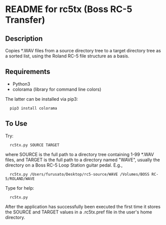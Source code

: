 README for rc5tx (Boss RC-5 Transfer)
=====================================

Description
-----------

Copies *.WAV files from a source directory tree to a target directory tree as 
a sorted list, using the Roland RC-5 file structure as a basis.


Requirements
------------

* Python3
* colorama (library for command line colors)

The latter can be installed via pip3:
```
  pip3 install colorama
```

To Use
------

Try:
```
  rc5tx.py SOURCE TARGET
```
where SOURCE is the full path to a directory tree containing 1-99 *.WAV files,
and TARGET is the full path to a directory named "WAVE", usually the directory
on a Boss RC-5 Loop Station guitar pedal. E.g., 
```
  rc5tx.py /Users/furusato/Desktop/rc5-source/WAVE /Volumes/BOSS RC-5/ROLAND/WAVE
```

Type for help:
```
  rc5tx.py
```
After the application has successfully been executed the first time it stores
the SOURCE and TARGET values in a .rc5tx.pref file in the user's home directory.

